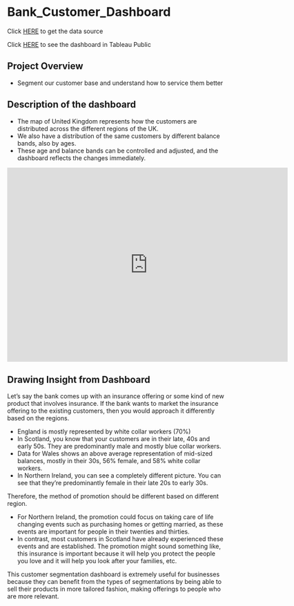 # Bank_Customer_Dashboard

Click [HERE](https://sds-platform-private.s3-us-east-2.amazonaws.com/uploads/P1-UK-Bank-Customers.csv) to get the data source

Click [HERE](https://public.tableau.com/views/CustomerSegmentationDashboard_16744484264940/Dashboard1?:language=en-US&:display_count=n&:origin=viz_share_link) to see the dashboard in Tableau Public

## Project Overview
* Segment our customer base and understand how to service them better

## Description of the dashboard
* The map of United Kingdom represents how the customers are distributed across the different regions of the UK. 
* We also have a distribution of the same customers by different balance bands, also by ages. 
* These age and balance bands can be controlled and adjusted, and the dashboard reflects the changes immediately. 

<iframe seamless frameborder="0" src="https://public.tableau.com/app/profile/jin.choi8484/viz/CustomerSegmentationDashboard_16744484264940/Dashboard1" width = '650' height = '450'></iframe> 

## Drawing Insight from Dashboard

Let’s say the bank comes up with an insurance offering or some kind of new product that involves insurance. If the bank wants to market the insurance offering to the existing customers, then you would approach it differently based on the regions. 

* England is mostly represented by white collar workers (70%) 
* In Scotland, you know that your customers are in their late, 40s and early 50s. They are predominantly male and mostly blue collar workers. 
* Data for Wales shows an above average representation of mid-sized balances, mostly in their 30s, 56% female, and 58% white collar workers. 
* In Northern Ireland, you can see a completely different picture. You can see that they’re predominantly female in their late 20s to early 30s. 

Therefore, the method of promotion should be different based on different region. 

* For Northern Ireland, the promotion could focus on taking care of life changing events such as purchasing homes or getting married, as these events are important for people in their twenties and thirties. 
* In contrast, most customers in Scotland have already experienced these events and are established. The promotion might sound something like, this insurance is important because it will help you protect the people you love and it will help you look after your families, etc. 

This customer segmentation dashboard is extremely useful for businesses because they can benefit from the types of segmentations by being able to sell their products in more tailored fashion, making offerings to people who are more relevant.
